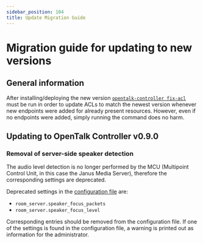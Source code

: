 ```yaml
---
sidebar_position: 104
title: Update Migration Guide
---
```


# Migration guide for updating to new versions

## General information

After installing/deploying the new version
[`opentalk-controller fix-acl`](advanced/acl.md#opentalk-controller-fix-acl-subcommand)
must be run in order to update ACLs to match the newest version whenever
new endpoints were added for already present resources. However, even if no
endpoints were added, simply running the command does no harm.

## Updating to OpenTalk Controller v0.9.0

### Removal of server-side speaker detection

The audio level detection is no longer performed by the MCU (Multipoint Control
Unit, in this case the Janus Media Server), therefore the corresponding settings
are deprecated.

Deprecated settings in the [configuration file](configuration.md) are:

- `room_server.speaker_focus_packets`
- `room_server.speaker_focus_level`

Corresponding entries should be removed from the configuration file. If one
of the settings is found in the configuration file, a warning is printed out as
information for the administrator.
